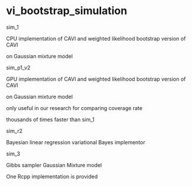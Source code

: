 # vi_bootstrap_simulation

sim_1

CPU implementation of CAVI and weighted likelihood bootstrap version of CAVI

on Gaussian mixture model

sim_p1_v2

GPU implementation of CAVI and weighted likelihood bootstrap version of CAVI

on Gaussian mixture model

only useful in our research for comparing coverage rate

thousands of times faster than sim_1

sim_r2

Bayesian linear regression variational Bayes implementor

sim_3

Gibbs sampler Gaussian Mixture model

One Rcpp implementation is provided 
